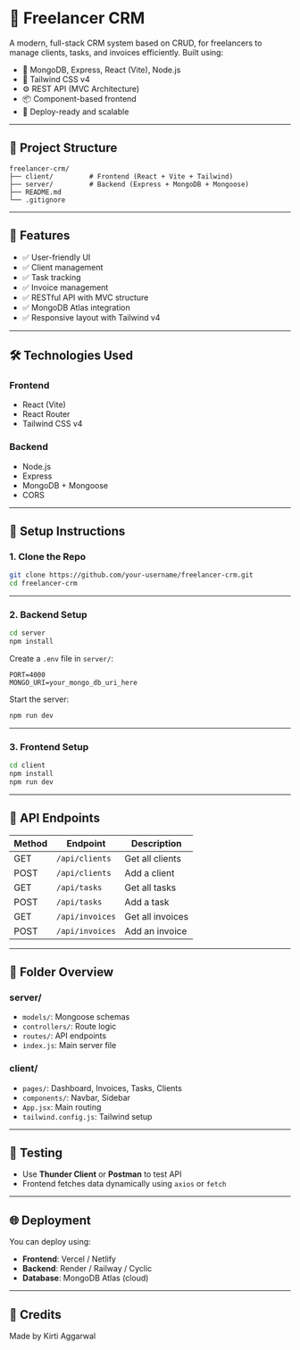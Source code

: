 
# 📘 Freelancer CRM

A modern, full-stack CRM system based on CRUD, for freelancers to manage clients, tasks, and invoices efficiently. Built using:

- 🧠 MongoDB, Express, React (Vite), Node.js
- 🎨 Tailwind CSS v4
- ⚙️ REST API (MVC Architecture)
- 📦 Component-based frontend
- 🚀 Deploy-ready and scalable

---

## 📁 Project Structure

```
freelancer-crm/
├── client/         # Frontend (React + Vite + Tailwind)
├── server/         # Backend (Express + MongoDB + Mongoose)
├── README.md
└── .gitignore
```

---

## 🚀 Features

- ✅ User-friendly UI
- ✅ Client management
- ✅ Task tracking
- ✅ Invoice management
- ✅ RESTful API with MVC structure
- ✅ MongoDB Atlas integration
- ✅ Responsive layout with Tailwind v4

---

## 🛠️ Technologies Used

### Frontend
- React (Vite)
- React Router
- Tailwind CSS v4

### Backend
- Node.js
- Express
- MongoDB + Mongoose
- CORS

---

## 🧩 Setup Instructions

### 1. Clone the Repo
```bash
git clone https://github.com/your-username/freelancer-crm.git
cd freelancer-crm
```

---

### 2. Backend Setup

```bash
cd server
npm install
```

Create a `.env` file in `server/`:

```env
PORT=4000
MONGO_URI=your_mongo_db_uri_here
```

Start the server:
```bash
npm run dev
```

---

### 3. Frontend Setup

```bash
cd client
npm install
npm run dev
```

---

## 🔁 API Endpoints

| Method | Endpoint            | Description         |
|--------|---------------------|---------------------|
| GET    | `/api/clients`      | Get all clients     |
| POST   | `/api/clients`      | Add a client        |
| GET    | `/api/tasks`        | Get all tasks       |
| POST   | `/api/tasks`        | Add a task          |
| GET    | `/api/invoices`     | Get all invoices    |
| POST   | `/api/invoices`     | Add an invoice      |

---

## 🧠 Folder Overview

### server/
- `models/`: Mongoose schemas
- `controllers/`: Route logic
- `routes/`: API endpoints
- `index.js`: Main server file

### client/
- `pages/`: Dashboard, Invoices, Tasks, Clients
- `components/`: Navbar, Sidebar
- `App.jsx`: Main routing
- `tailwind.config.js`: Tailwind setup

---

## 🧪 Testing

- Use **Thunder Client** or **Postman** to test API
- Frontend fetches data dynamically using `axios` or `fetch`

---

## 🌐 Deployment

You can deploy using:

- **Frontend**: Vercel / Netlify
- **Backend**: Render / Railway / Cyclic
- **Database**: MongoDB Atlas (cloud)

---

## 🙌 Credits

Made by Kirti Aggarwal
